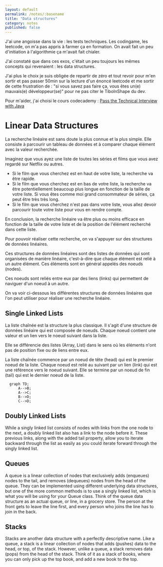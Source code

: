 ```yaml
---
layout: default
permalink: /notes/:basename
title: "Data structures"
category: notes
published: false
---
```


J'ai une angoisse dans la vie : les tests techniques. Les codingame, les leetcode, on m'a pas appris à farmer ça en formation. On avait fait un peu d'initiation à l'algorithmie ça m'avait fait chialer.

J'ai constaté que dans ces exos, c'était un peu toujours les mêmes concepts qui revenaient : les data structures.

J'ai plus le choix je suis obligée de repartir de zéro et tout revoir pour m'en sortir et pas passer 50min sur la lecture d'un énoncé leetcode et me sortir de cette frustration de : "si vous savez pas faire ça, vous êtes un(e) mauvais(e) développeur(se)" pour ne pas citer le TiboInShape du dev.

Pour m'aider, j'ai choisi le cours codecademy : [Pass the Technical Interview with Java](https://www.codecademy.com/learn/paths/pass-the-technical-interview-with-java)


# Linear Data Structures

La recherche linéaire est sans doute la plus connue et la plus simple. Elle consiste à parcourir un tableau de données et à comparer chaque élément avec la valeur recherchée.

Imaginez que vous ayez une liste de toutes les séries et films que vous avez regardé sur Netflix ou autres. 
* Si le film que vous cherchez est en haut de votre liste, la recherche va être rapide. 
* Si le film que vous cherchez est en bas de votre liste, la recherche va être potentiellement beaucoup plus longue en fonction de la taille de votre liste. Si vous êtes comme moi grand consommateur de séries, ça peut être très très long.
* Si le film que vous cherchez n'est pas dans votre liste, vous allez devoir parcourir toute votre liste pour vous en rendre compte.

En conclusion, la recherche linéaire va être plus ou moins efficace en fonction de la taille de votre liste et de la position de l'élément recherché dans cette liste.

Pour pouvoir réaliser cette recherche, on va s'appuyer sur des structures de données linéaires.

Ces structures de données linéaires sont des listes de données qui sont organisées de manière linéaire, c'est-à-dire que chaque élément est relié à un autre élément. Ces éléments sont en général appelés des noeuds (nodes).

Ces noeuds sont reliés entre eux par des liens (links) qui permettent de naviguer d'un noeud à un autre.

On va voir ci-dessous les différentes structures de données linéaires que l'on peut utiliser pour réaliser une recherche linéaire.

## Single Linked Lists

La liste chaînée est la structure la plus classique. Il s'agit d'une structure de données linéaire qui est composée de noeuds. Chaque noeud contient une valeur et un lien vers le noeud suivant dans la liste.

Elle se différencie des listes (Array, List) dans le sens où les éléments n'ont pas de position fixe ou de liens entre eux.

La liste chaînée commence par un noeud de tête (head) qui est le premier noeud de la liste. Chaque noeud est relié au suivant par un lien (link) qui est une référence vers le noeud suivant. Elle se termine par un noeud de fin (tail) qui est le dernier noeud de la liste.

```mermaid
  graph TD;
      A-->B;
      A-->C;
      B-->D;
      C-->D;
```


## Doubly Linked Lists
While a singly linked list consists of nodes with links from the one node to the next, a doubly linked list also has a link to the node before it. These previous links, along with the added tail property, allow you to iterate backward through the list as easily as you could iterate forward through the singly linked list.

## Queues
A queue is a linear collection of nodes that exclusively adds (enqueues) nodes to the tail, and removes (dequeues) nodes from the head of the queue. They can be implemented using different underlying data structures, but one of the more common methods is to use a singly linked list, which is what you will be using for your Queue class. Think of the queue data structure as an actual queue, or line, in a grocery store. The person at the front gets to leave the line first, and every person who joins the line has to join in the back.

## Stacks
Stacks are another data structure with a perfectly descriptive name. Like a queue, a stack is a linear collection of nodes that adds (pushes) data to the head, or top, of the stack. However, unlike a queue, a stack removes data (pops) from the head of the stack. Think of it as a stack of books, where you can only pick up the top book, and add a new book to the top.